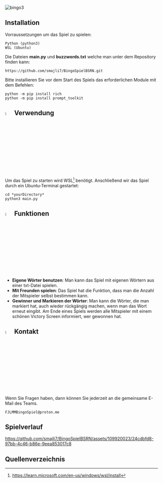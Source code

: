 ![bingo3](https://github.com/smajli7/BingoSpielBSRN/assets/109920023/9d0cd85d-1e93-473d-ba3b-e7e928f5d743)

## Installation

Vorraussetzungen um das Spiel zu spielen:

```
Python (python3)
WSL (Ubuntu)
```
Die Dateien **main.py** und **buzzwords.txt** welche man unter dem Repository finden kann: 
```
https://github.com/smajli7/BingoSpielBSRN.git
```
Bitte installieren Sie vor dem Start des Spiels das erforderlichen Module mit dem Befehlen:
```
python -m pip install rich
python -m pip install prompt_toolkit
```


## <img src="https://github.com/smajli7/BingoSpielBSRN/assets/109920023/f609d166-b20a-47c2-86e4-bf41eaa900eb" alt="start_48dp_FILL0_wght400_GRAD0_opsz48" width="5%"> Verwendung 

Um das Spiel zu starten wird WSL[^4] benötigt. Anschließend wir das Spiel durch ein Ubuntu-Terminal gestartet:

```
cd *yourDirectory*
python3 main.py
```



## <img src="https://github.com/smajli7/BingoSpielBSRN/assets/109920023/eddbe820-bed9-4d1a-a8ba-66a2a23c5e27" alt="manufacturing_48dp_FILL0_wght400_GRAD0_opsz48" width="5%">  Funktionen 


- **Eigene Wörter benutzen**: Man kann das Spiel mit eigenen Wörtern aus einer txt-Datei spielen.
- **Mit Freunden spielen**: Das Spiel hat die Funktion, dass man die Anzahl der Mitspieler selbst bestimmen kann.
- **Gewinner und Markieren der Wörter**: Man kann die Wörter, die man markiert hat, auch wieder rückgängig machen, wenn man das Wort erneut eingibt. Am Ende eines Spiels werden alle Mitspieler mit einem schönen Victory Screen informiert, wer gewonnen hat.

##  <img src="https://github.com/smajli7/BingoSpielBSRN/assets/109920023/054ed7d5-fb90-4393-b1bd-36c7073f6369" alt="contacts_48dp_FILL0_wght400_GRAD0_opsz48" width="5%"> Kontakt


Wenn Sie Fragen haben, dann können Sie jederzeit an die gemeinsame E-Mail des Teams.

```
FJLMMBingoSpiel@proton.me
```

## Spielverlauf


https://github.com/smajli7/BingoSpielBSRN/assets/109920023/24cdbfd8-97bb-4c46-b86e-9eea853017c8

## Quellenverzeichnis

[^4]: https://learn.microsoft.com/en-us/windows/wsl/install



